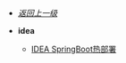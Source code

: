 - [*返回上一级*](/_sidebar.md)
- **idea**

    - [IDEA SpringBoot热部署](/idea/IDEA-SpringBoot热部署/README.md)